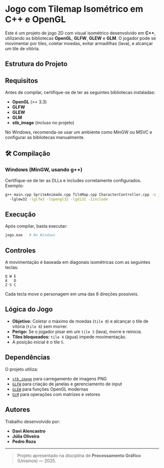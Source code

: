 # Jogo com Tilemap Isométrico em C++ e OpenGL

Este é um projeto de jogo 2D com visual isométrico desenvolvido em **C++**, utilizando as bibliotecas **OpenGL**, **GLFW**, **GLEW** e **GLM**. O jogador pode se movimentar por tiles, coletar moedas, evitar armadilhas (lava), e alcançar um tile de vitória.

## Estrutura do Projeto



## Requisitos

Antes de compilar, certifique-se de ter as seguintes bibliotecas instaladas:

- **OpenGL** (>= 3.3)
- **GLFW**
- **GLEW**
- **GLM**
- **stb_image** (incluso no projeto)

No Windows, recomenda-se usar um ambiente como MinGW ou MSVC e configurar as bibliotecas manualmente.

## 🛠️ Compilação

### Windows (MinGW, usando g++)

Certifique-se de ter as DLLs e includes corretamente configurados. Exemplo:

```bash
g++ main.cpp SpriteAnimado.cpp TileMap.cpp CharacterController.cpp -o jogo.exe ^
  -lglew32 -lglfw3 -lopengl32 -lgdi32 -Iinclude
```

## Execução

Após compilar, basta executar:

```bash
jogo.exe   # No Windows
```
## Controles

A movimentação é baseada em diagonais isométricas com as seguintes teclas:

```
Q W E
A   D
Z S C
```

Cada tecla move o personagem em uma das 8 direções possíveis.

## Lógica do Jogo

- **Objetivo:** Coletar o máximo de moedas (`tile 0`) e alcançar o tile de vitória (`tile 6`) sem morrer.
- **Perigo:** Se o jogador pisar em um `tile 3` (lava), morre e reinicia.
- **Tiles bloqueados:** `tile 4` (água) impede movimentação.
- A posição inicial é o tile `5`.


## Dependências

O projeto utiliza:

- [`stb_image`](https://github.com/nothings/stb) para carregamento de imagens PNG
- [`GLFW`](https://www.glfw.org/) para criação de janelas e gerenciamento de input
- [`GLEW`](http://glew.sourceforge.net/) para funções OpenGL modernas
- [`GLM`](https://glm.g-truc.net/) para operações com matrizes e vetores

## Autores

Trabalho desenvolvido por:

- **Davi Alencastro**
- **Júlia Oliveira**
- **Pedro Roza**

---

> Projeto apresentado na disciplina de **Processamento Gráfico** (Unisinos) — 2025.
